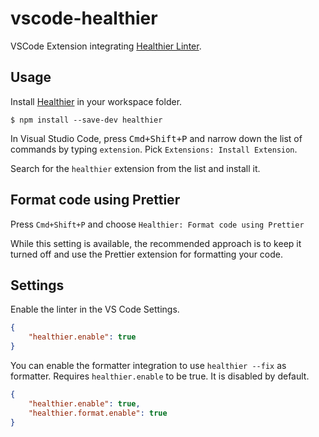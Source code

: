 # vscode-healthier

VSCode Extension integrating [Healthier Linter](https://github.com/KidkArolis/healthier).

## Usage

Install [Healthier](https://github.com/KidkArolis/healthier) in your workspace folder.

```
$ npm install --save-dev healthier
```

In Visual Studio Code, press <kbd>Cmd+Shift+P</kbd> and narrow down the list of commands by typing `extension`. Pick `Extensions: Install Extension`.

Search for the `healthier` extension from the list and install it.

## Format code using Prettier

Press `Cmd+Shift+P` and choose `Healthier: Format code using Prettier`

While this setting is available, the recommended approach is to keep it turned off and use the Prettier extension for formatting your code.

## Settings

Enable the linter in the VS Code Settings.

```json
{
	"healthier.enable": true
}
```

You can enable the formatter integration to use `healthier --fix` as formatter. Requires `healthier.enable` to be true. It is disabled by default.

```json
{
	"healthier.enable": true,
	"healthier.format.enable": true
}
```
